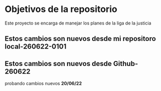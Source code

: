 # Objetivos de la repositorio

Este proyecto se encarga de manejar los planes de la liga de la justicia


## Estos cambios son nuevos desde mi repositoro local-260622-0101
## Estos cambios son nuevos desde Github-260622
probando cambios nuevos
****20/06/22****

